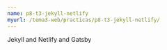 ```yaml
---
name: p8-t3-jekyll-netlify
myurl: /tema3-web/practicas/p8-t3-jekyll-netlify/
---
```


Jekyll and Netlify and Gatsby

